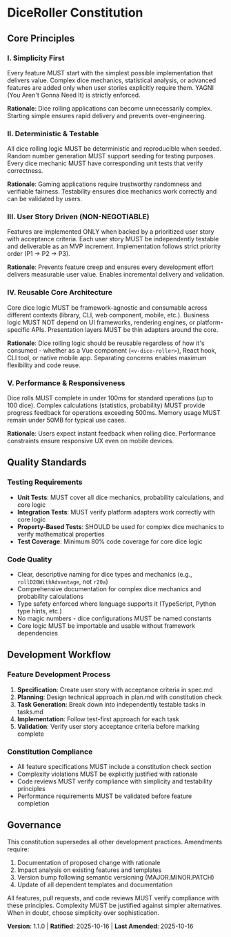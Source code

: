 <!--
Sync Impact Report:
- Version: NEW → 1.0.0 → 1.1.0 (Minor amendment)
- Ratification: 2025-10-16
- Last Amended: 2025-10-16
- Changes in v1.1.0:
  * Principle IV renamed: "Cross-Platform Compatibility" → "Reusable Core Architecture"
  * Removed framework-specific assumptions (React, platform prescriptions)
  * Clarified framework-agnostic approach supporting any consumption pattern (Vue, React, CLI, etc.)
  * Added explicit requirement: core logic must be importable without framework dependencies
- Templates status:
  ✅ spec-template.md - Compatible, no changes needed
  ✅ plan-template.md - Compatible, no changes needed
  ✅ tasks-template.md - Compatible, no changes needed
- Follow-up: None - templates remain compatible
-->

# DiceRoller Constitution

## Core Principles

### I. Simplicity First

Every feature MUST start with the simplest possible implementation that delivers value. Complex dice mechanics, statistical analysis, or advanced features are added only when user stories explicitly require them. YAGNI (You Aren't Gonna Need It) is strictly enforced.

**Rationale**: Dice rolling applications can become unnecessarily complex. Starting simple ensures rapid delivery and prevents over-engineering.

### II. Deterministic & Testable

All dice rolling logic MUST be deterministic and reproducible when seeded. Random number generation MUST support seeding for testing purposes. Every dice mechanic MUST have corresponding unit tests that verify correctness.

**Rationale**: Gaming applications require trustworthy randomness and verifiable fairness. Testability ensures dice mechanics work correctly and can be validated by users.

### III. User Story Driven (NON-NEGOTIABLE)

Features are implemented ONLY when backed by a prioritized user story with acceptance criteria. Each user story MUST be independently testable and deliverable as an MVP increment. Implementation follows strict priority order (P1 → P2 → P3).

**Rationale**: Prevents feature creep and ensures every development effort delivers measurable user value. Enables incremental delivery and validation.

### IV. Reusable Core Architecture

Core dice logic MUST be framework-agnostic and consumable across different contexts (library, CLI, web component, mobile, etc.). Business logic MUST NOT depend on UI frameworks, rendering engines, or platform-specific APIs. Presentation layers MUST be thin adapters around the core.

**Rationale**: Dice rolling logic should be reusable regardless of how it's consumed - whether as a Vue component (`<v-dice-roller>`), React hook, CLI tool, or native mobile app. Separating concerns enables maximum flexibility and code reuse.

### V. Performance & Responsiveness

Dice rolls MUST complete in under 100ms for standard operations (up to 100 dice). Complex calculations (statistics, probability) MUST provide progress feedback for operations exceeding 500ms. Memory usage MUST remain under 50MB for typical use cases.

**Rationale**: Users expect instant feedback when rolling dice. Performance constraints ensure responsive UX even on mobile devices.

## Quality Standards

### Testing Requirements

- **Unit Tests**: MUST cover all dice mechanics, probability calculations, and core logic
- **Integration Tests**: MUST verify platform adapters work correctly with core logic
- **Property-Based Tests**: SHOULD be used for complex dice mechanics to verify mathematical properties
- **Test Coverage**: Minimum 80% code coverage for core dice logic

### Code Quality

- Clear, descriptive naming for dice types and mechanics (e.g., `rollD20WithAdvantage`, not `r20a`)
- Comprehensive documentation for complex dice mechanics and probability calculations
- Type safety enforced where language supports it (TypeScript, Python type hints, etc.)
- No magic numbers - dice configurations MUST be named constants
- Core logic MUST be importable and usable without framework dependencies

## Development Workflow

### Feature Development Process

1. **Specification**: Create user story with acceptance criteria in spec.md
2. **Planning**: Design technical approach in plan.md with constitution check
3. **Task Generation**: Break down into independently testable tasks in tasks.md
4. **Implementation**: Follow test-first approach for each task
5. **Validation**: Verify user story acceptance criteria before marking complete

### Constitution Compliance

- All feature specifications MUST include a constitution check section
- Complexity violations MUST be explicitly justified with rationale
- Code reviews MUST verify compliance with simplicity and testability principles
- Performance requirements MUST be validated before feature completion

## Governance

This constitution supersedes all other development practices. Amendments require:

1. Documentation of proposed change with rationale
2. Impact analysis on existing features and templates
3. Version bump following semantic versioning (MAJOR.MINOR.PATCH)
4. Update of all dependent templates and documentation

All features, pull requests, and code reviews MUST verify compliance with these principles. Complexity MUST be justified against simpler alternatives. When in doubt, choose simplicity over sophistication.

**Version**: 1.1.0 | **Ratified**: 2025-10-16 | **Last Amended**: 2025-10-16
